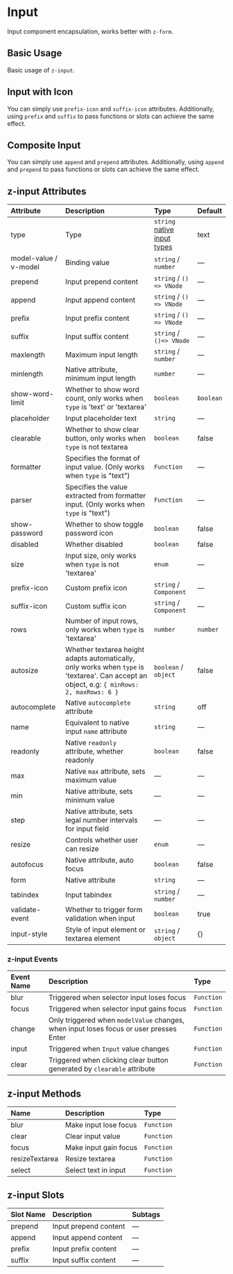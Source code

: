 # Input

Input component encapsulation, works better with `z-form`.

## Basic Usage

Basic usage of `z-input`.

<preview path="../../demo/input/normal.vue" />

## Input with Icon

You can simply use `prefix-icon` and `suffix-icon` attributes. Additionally, using `prefix` and `suffix` to pass functions or slots can achieve the same effect.

<preview path="../../demo/input/icon.vue" />

## Composite Input

You can simply use `append` and `prepend` attributes. Additionally, using `append` and `prepend` to pass functions or slots can achieve the same effect.

<preview path="../../demo/input/complex.vue" />

## z-input Attributes

| Attribute             | Description                                                  | Type                                                         | Default   |
| :-------------------- | :----------------------------------------------------------- | :----------------------------------------------------------- | :-------- |
| type                  | Type                                                         | `string` [native input types](https://developer.mozilla.org/en-US/docs/Web/HTML/Element/input#Form__types) | text      |
| model-value / v-model | Binding value                                                | `string` / `number`                                          | —         |
| prepend               | Input prepend content                                        | `string` / `() => VNode`                                     | —         |
| append                | Input append content                                         | `string` / `() => VNode`                                     | —         |
| prefix                | Input prefix content                                         | `string` / `() => VNode`                                     | —         |
| suffix                | Input suffix content                                         | `string` / `()=> VNode`                                      | —         |
| maxlength             | Maximum input length                                         | `string` / `number`                                          | —         |
| minlength             | Native attribute, minimum input length                      | `number`                                                     | —         |
| show-word-limit       | Whether to show word count, only works when `type` is 'text' or 'textarea' | `boolean`                                                    | `boolean` |
| placeholder           | Input placeholder text                                       | `string`                                                     | —         |
| clearable             | Whether to show clear button, only works when `type` is not textarea | `boolean`                                                    | false     |
| formatter             | Specifies the format of input value. (Only works when `type` is "text") | `Function`                                                   | —         |
| parser                | Specifies the value extracted from formatter input. (Only works when `type` is "text") | `Function`                                                   | —         |
| show-password         | Whether to show toggle password icon                         | `boolean`                                                    | false     |
| disabled              | Whether disabled                                             | `boolean`                                                    | false     |
| size                  | Input size, only works when `type` is not 'textarea'        | `enum`                                                       | —         |
| prefix-icon           | Custom prefix icon                                           | `string` / `Component`                                       | —         |
| suffix-icon           | Custom suffix icon                                           | `string` / `Component`                                       | —         |
| rows                  | Number of input rows, only works when `type` is 'textarea'  | `number`                                                     | `number`  |
| autosize              | Whether textarea height adapts automatically, only works when `type` is 'textarea'. Can accept an object, e.g: `{ minRows: 2, maxRows: 6 }` | `boolean` / `object`                                         | false     |
| autocomplete          | Native `autocomplete` attribute                              | `string`                                                     | off       |
| name                  | Equivalent to native input `name` attribute                  | `string`                                                     | —         |
| readonly              | Native `readonly` attribute, whether readonly                | `boolean`                                                    | false     |
| max                   | Native `max` attribute, sets maximum value                   | —                                                            | —         |
| min                   | Native attribute, sets minimum value                        | —                                                            | —         |
| step                  | Native attribute, sets legal number intervals for input field | —                                                            | —         |
| resize                | Controls whether user can resize                             | `enum`                                                       | —         |
| autofocus             | Native attribute, auto focus                                 | `boolean`                                                    | false     |
| form                  | Native attribute                                             | `string`                                                     | —         |
| tabindex              | Input tabindex                                               | `string` / `number`                                          | —         |
| validate-event        | Whether to trigger form validation when input                | `boolean`                                                    | true      |
| input-style           | Style of input element or textarea element                   | `string` / `object`                                          | {}        |

### z-input Events

| Event Name | Description                                                  | Type       |
| :--------- | :----------------------------------------------------------- | :--------- |
| blur       | Triggered when selector input loses focus                    | `Function` |
| focus      | Triggered when selector input gains focus                    | `Function` |
| change     | Only triggered when `modelValue` changes, when input loses focus or user presses Enter | `Function` |
| input      | Triggered when `Input` value changes                         | `Function` |
| clear      | Triggered when clicking clear button generated by `clearable` attribute | `Function` |

## z-input Methods

| Name           | Description                | Type       |
| :------------- | :------------------------- | :--------- |
| blur           | Make input lose focus      | `Function` |
| clear          | Clear input value          | `Function` |
| focus          | Make input gain focus      | `Function` |
| resizeTextarea | Resize textarea            | `Function` |
| select         | Select text in input       | `Function` |

## z-input Slots

| Slot Name | Description         | Subtags |
| :-------- | :------------------ | :------ |
| prepend   | Input prepend content | —       |
| append    | Input append content  | —       |
| prefix    | Input prefix content  | —       |
| suffix    | Input suffix content  | —       |
